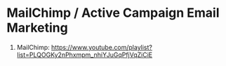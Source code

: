 # MailChimp / Active Campaign Email Marketing
 
1. MailChimp: https://www.youtube.com/playlist?list=PLQOGKy2nPhxmpm_nhiYJuGqPfjVqZiCiE
